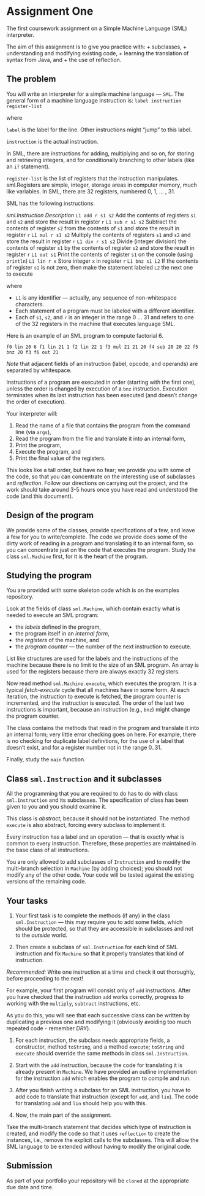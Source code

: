 # Assignment One

The first coursework assignment on a Simple Machine Language (SML) interpreter.

The aim of this assignment is to give you practice with: + subclasses, + understanding and modifying existing code, + learning the translation of syntax from Java, and + the use of reflection.

## The problem

You will write an interpreter for a simple machine language — `SML`. The general form of a machine language instruction is: `label instruction register-list`

where

`label` is the label for the line. Other instructions might “jump” to this label.

`instruction` is the actual instruction.

In SML, there are instructions for adding, multiplying and so on, for storing and retrieving integers, and for conditionally branching to other labels (like an `if` statement).

`register-list` is the list of registers that the instruction manipulates. sml.Registers are simple, integer, storage areas in computer memory, much like variables. In SML, there are 32 registers, numbered 0, 1, ... , 31.

SML has the following instructions:

*sml.Instruction	Description*
`L1 add r s1 s2`	Add the contents of registers `s1` and `s2` and store the result in register `r`
`L1 sub r s1 s2`	Subtract the contents of register `s2` from the contents of `s1` and store the result in register `r`
`L1 mul r s1 s2`	Multiply the contents of registers `s1` and `s2` and store the result in register `r`
`L1 div r s1 s2`	Divide (integer division) the contents of register `s1` by the contents of register `s2` and store the result in register `r`
`L1 out s1`	Print the contents of register `s1` on the console (using `println`)
`L1 lin r x`	Store integer `x` in register `r`
`L1 bnz s1 L2`	If the contents of register `s1` is not zero, then make the statement labeled `L2` the next one to execute

where

* `L1` is any identifier — actually, any sequence of non-whitespace characters.
* Each statement of a program must be labeled with a different identifier.
* Each of `s1`, `s2`, and `r` is an integer in the range 0 ... 31 and refers to one of the 32 registers in the machine that executes language SML.

Here is an example of an SML program to compute factorial 6.
```
f0 lin 20 6 f1 lin 21 1 f2 lin 22 1 f3 mul 21 21 20 f4 sub 20 20 22 f5 bnz 20 f3 f6 out 21
```

*Note* that adjacent fields of an instruction (label, opcode, and operands) are separated by whitespace.

Instructions of a program are executed in order (starting with the first one), unless the order is changed by execution of a `bnz` instruction. Execution terminates when its last instruction has been executed (and doesn’t change the order of execution).

Your interpreter will:

1. Read the name of a file that contains the program from the command line (via `args`),
2. Read the program from the file and translate it into an internal form,
3. Print the program,
4. Execute the program, and
5. Print the final value of the registers.

This looks like a tall order, but have no fear; we provide you with some of the code, so that you can concentrate on the interesting use of subclasses and _reflection_. Follow our directions on carrying out the project, and the work should take around 3-5 hours once you have read and understood the code (and this document).

## Design of the program
We provide some of the classes, provide specifications of a few, and leave a few for you to write/complete. The code we provide does some of the dirty work of reading in a program and translating it to an internal form, so you can concentrate just on the code that executes the program. Study the class `sml.Machine` first, for it is the heart of the program.

## Studying the program
You are provided with some skeleton code which is on the examples repository.

Look at the fields of class `sml.Machine`, which contain exactly what is needed to execute an SML program:

* the _labels_ defined in the program,
* the program itself in an _internal form_,
* the _registers_ of the machine, and
* the _program counter_ — the number of the next instruction to execute.

List like structures are used for the labels and the instructions of the machine because there is no limit to the size of an SML program. An array is used for the registers because there are always exactly 32 registers.

Now read method `sml.Machine.execute`, which executes the program. It is a typical _fetch-execute_ cycle that all machines have in some form. At each iteration, the instruction to execute is fetched, the program counter is incremented, and the instruction is executed. The order of the last two instructions is important, because an instruction (e.g., `bnz`) might change the program counter.

The class contains the methods that read in the program and translate it into an internal form; very little error checking goes on here. For example, there is no checking for duplicate label definitions, for the use of a label that doesn’t exist, and for a register number not in the range 0..31.

Finally, study the `main` function.

## Class `sml.Instruction` and it subclasses

All the programming that you are required to do has to do with class `sml.Instruction` and its subclasses. The specification of class has been given to you and you should examine it.

This class is _abstract_, because it should not be instantiated. The method `execute` is also abstract, forcing every subclass to implement it.

Every instruction has a label and an operation — that is exactly what is common to every instruction. Therefore, these properties are maintained in the base class of all instructions.

You are only allowed to add subclasses of `Instruction` and to modify the multi-branch selection in `Machine` (by adding choices); you should not modify any of the other code. Your code will be tested against the existing versions of the remaining code.

## Your tasks

1. Your first task is to complete the methods (if any) in the class `sml.Instruction` — this may require you to add some fields, which should be protected, so that they are accessible in subclasses and not to the _outside_ world.

2. Then create a subclass of `sml.Instruction` for each kind of SML instruction and fix `Machine` so that it properly translates that kind of instruction.

*Recommended:* Write one instruction at a time and check it out thoroughly, before proceeding to the next!

For example, your first program will consist only of `add` instructions. After you have checked that the instruction `add` works correctly, progress to working with the `multiply`, `subtract` instructions, etc.

As you do this, you will see that each successive class can be written by duplicating a previous one and modifying it (obviously avoiding too much repeated code - remember *DRY*).

1. For each instruction, the subclass needs appropriate fields, a constructor, method `toString`, and a method `execute`; `toString` and `execute` should override the same methods in class `sml.Instruction`.

2. Start with the `add` instruction, because the code for translating it is already present in `Machine`. We have provided an outline implementation for the instruction `add` which enables the program to compile and run.

3. After you finish writing a subclass for an SML instruction, you have to add code to translate that instruction (except for `add`, and `lin`). The code for translating `add` and `lin` should help you with this.

4. Now, the main part of the assignment.

Take the multi-branch statement that decides which type of instruction is created, and modify the code so that it uses `reflection` to create the instances, i.e., remove the explicit calls to the subclasses. This will allow the SML language to be extended without having to modify the original code.

## Submission
As part of your portfolio your repository will be `cloned` at the appropriate due date and time.
